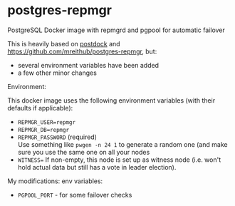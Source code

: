 # postgres-repmgr
PostgreSQL Docker image with repmgrd and pgpool for automatic failover


This is heavily based on [postdock](https://github.com/paunin/PostDock) and https://github.com/mreithub/postgres-repmgr, but:

- several environment variables have been added
- a few other minor changes

Environment:

This docker image uses the following environment variables (with their defaults if applicable):

- `REPMGR_USER=repmgr`
- `REPMGR_DB=repmgr`
- `REPMGR_PASSWORD` (required)  
  Use something like `pwgen -n 24 1` to generate a random one (and make sure you use the same one on all your nodes
- `WITNESS=`
  If non-empty, this node is set up as witness node (i.e. won't hold actual data but still has a vote in leader election).  

My modifications:
   env variables:
 - `PGPOOL_PORT` - for some failover checks
   
